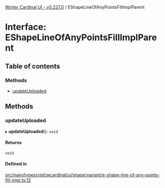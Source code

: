 [Winter Cardinal UI - v0.227.0](../index.md) / EShapeLineOfAnyPointsFillImplParent

# Interface: EShapeLineOfAnyPointsFillImplParent

## Table of contents

### Methods

- [updateUploaded](EShapeLineOfAnyPointsFillImplParent.md#updateuploaded)

## Methods

### updateUploaded

▸ **updateUploaded**(): `void`

#### Returns

`void`

#### Defined in

[src/main/typescript/wcardinal/ui/shape/variant/e-shape-line-of-any-points-fill-impl.ts:12](https://github.com/winter-cardinal/winter-cardinal-ui/blob/v0.227.0/src/main/typescript/wcardinal/ui/shape/variant/e-shape-line-of-any-points-fill-impl.ts#L12)
